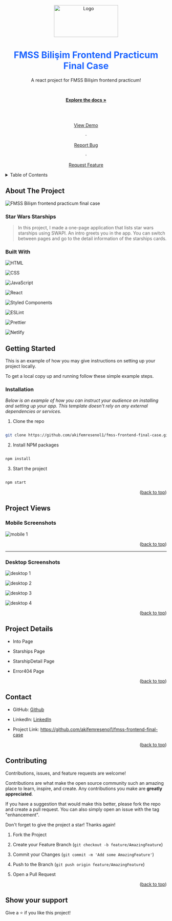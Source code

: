 <br  />

<div  align="center"  id="readme-top">

<a  href="https://github.com/akifemresenol1/fmss-frontend-final-case">

<img  src="https://fmss.com.tr/images/logo_son_V3.png"  alt="Logo"  width="200"  height="100">

</a>

  

<h1  align="center"  style="color:#1d64ff" >FMSS Bilişim Frontend Practicum Final Case</h1>

  

<p  align="center">

A react project for FMSS Bilişim frontend practicum!

<br  />

<a  href="https://github.com/akifemresenol1/fmss-frontend-final-case"><strong>Explore the docs »</strong></a>

<br  />

<br  />

<a  target="_blank"  href="-netlify ekle-">View Demo</a>

·

<a  href="https://github.com/akifemresenol1/fmss-frontend-final-case/issues">Report Bug</a>

·

<a  href="https://github.com/akifemresenol1/fmss-frontend-final-case/issues">Request Feature</a>

</p>

</div>

  

<details>

<summary>Table of Contents</summary>

<ol>

<li>

<a  href="#about-the-project">About The Project</a>

<ul>

<li><a  href="#built-with">Built With</a></li>

</ul>

</li>

<li>

<a  href="#getting-started">Getting Started</a>

<ul>

<li><a  href="#installation">Installation</a></li>

</ul>

</li>

<li>  <a  href="#project-views">Project Wiews</a>

<ul>

<li>  <a  href="#mobile-screenshots">Mobile Screenshots</a>

</li>

<li>

<a  href="#desktop-screenshots">Desktop Screenshots</a>

</li>

</ul>

</li>

<li>  <a  href="#project-details">Project Details</a></li>

<li>  <a  href="#sources"> Sources</a></li>

<li><a  href="#contributing">Contributing</a></li>

<li><a  href="#contact">Contact</a></li>

<li><a  href="#acknowledgments">Acknowledgments</a></li>

</ol>

</details>

  

## About The Project

  

![FMSS Bilişm frontend practicum final case ](https://github.com/akifemresenol1/fmss-frontend-final-case/blob/main/screenshots/projects-wiew.png)

  

### Star Wars Starships

  

> In this project, I made a one-page application that lists star wars starships using SWAPI. An intro greets you in the app. You can switch between pages and go to the detail information of the starships cards.

  

### Built With

  

![HTML](https://img.shields.io/badge/HTML-239120?style=for-the-badge&logo=html5&logoColor=#e34c26)

![CSS](https://img.shields.io/badge/CSS-239120?&style=for-the-badge&logo=css3&logoColor=#264de4)

![JavaScript](https://img.shields.io/badge/javascript-%23323330.svg?style=for-the-badge&logo=javascript&logoColor=%23F7DF1E)

![React](https://img.shields.io/badge/react-%2320232a.svg?style=for-the-badge&logo=react&logoColor=%2361DAFB)

![Styled Components](https://img.shields.io/badge/styled--components-DB7093?style=for-the-badge&logo=styled-components&logoColor=white)

![ESLint](https://img.shields.io/badge/ESLint-4B3263?style=for-the-badge&logo=eslint&logoColor=white)

![Prettier](https://img.shields.io/badge/prettier-1A2C34?style=for-the-badge&logo=prettier&logoColor=F7BA3E)

![Netlify](https://img.shields.io/badge/netlify-%23000000.svg?style=for-the-badge&logo=netlify&logoColor=#00C7B7)

  

  

## Getting Started

  

This is an example of how you may give instructions on setting up your project locally.

To get a local copy up and running follow these simple example steps.

  

### Installation

  

_Below is an example of how you can instruct your audience on installing and setting up your app. This template doesn't rely on any external dependencies or services._

  

1. Clone the repo

```sh

git clone https://github.com/akifemresenol1/fmss-frontend-final-case.git

```

2. Install NPM packages

```sh

npm install

```

3. Start the project

```sh

npm start

```

  

<p  align="right">(<a  href="#readme-top">back to top</a>)</p>

  

## Project Views

  

### Mobile Screenshots

  

![mobile 1](https://github.com/akifemresenol1/fmss-frontend-final-case/blob/main/screenshots/mobile-screenshots.png)

  

<p  align="right">(<a  href="#readme-top">back to top</a>)</p>

  

<hr/>

  

### Desktop Screenshots

  

![desktop 1](https://github.com/akifemresenol1/fmss-frontend-final-case/blob/main/screenshots/desktop-intro.png)

  

![desktop 2](https://github.com/akifemresenol1/fmss-frontend-final-case/blob/main/screenshots/desktop-starships.png)

  

![desktop 3](https://github.com/akifemresenol1/fmss-frontend-final-case/blob/main/screenshots/desktop-starship-detail.png)

  

![desktop 4](https://github.com/akifemresenol1/fmss-frontend-final-case/blob/main/screenshots/Error404.png)

  

<p  align="right">(<a  href="#readme-top">back to top</a>)</p>

  

## Project Details

  

- Into Page

- Starships Page

- StarshipDetail Page

- Error404 Page

  

<p  align="right">(<a  href="#readme-top">back to top</a>)</p>

 

## Contact

  

- GitHub: [Github](https://github.com/akifemresenol1  'my github profile')

- LinkedIn: [LinkedIn](https://www.linkedin.com/in/akif-emre-şenol/)

  

- Project Link: https://github.com/akifemresenol1/fmss-frontend-final-case

  

<p  align="right">(<a  href="#readme-top">back to top</a>)</p>

  

<!-- ## 👤 My Links -->

  

## Contributing

  

Contributions, issues, and feature requests are welcome!

  

Contributions are what make the open source community such an amazing place to learn, inspire, and create. Any contributions you make are **greatly appreciated**.

  

If you have a suggestion that would make this better, please fork the repo and create a pull request. You can also simply open an issue with the tag "enhancement".

Don't forget to give the project a star! Thanks again!

  

1. Fork the Project

2. Create your Feature Branch (`git checkout -b feature/AmazingFeature`)

3. Commit your Changes (`git commit -m 'Add some AmazingFeature'`)

4. Push to the Branch (`git push origin feature/AmazingFeature`)

5. Open a Pull Request

  

  

<p  align="right">(<a  href="#readme-top">back to top</a>)</p>

  

## Show your support

  

Give a ⭐️ if you like this project!
